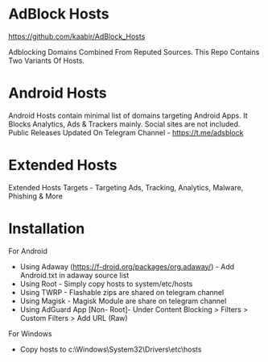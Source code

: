 AdBlock Hosts
==========
https://github.com/kaabir/AdBlock_Hosts

Adblocking Domains Combined From Reputed Sources. This Repo Contains Two Variants Of Hosts.

# Android Hosts
Android Hosts contain minimal list of domains targeting Android Apps. It Blocks Analytics, Ads & Trackers mainly. Social sites are not included.
Public Releases Updated On Telegram Channel - https://t.me/adsblock

# Extended Hosts
Extended Hosts Targets - Targeting Ads, Tracking, Analytics, Malware, Phishing & More

# Installation
For Android 
- Using Adaway (https://f-droid.org/packages/org.adaway/) - Add Android.txt in adaway source list
- Using Root - Simply copy hosts to system/etc/hosts
- Using TWRP - Flashable zips are shared on telegram channel
- Using Magisk - Magisk Module are share on telegram channel
- Using AdGuard App [Non- Root]- Under Content Blocking > Filters > Custom Filters > Add URL (Raw)

For Windows 
- Copy hosts to c:\Windows\System32\Drivers\etc\hosts

